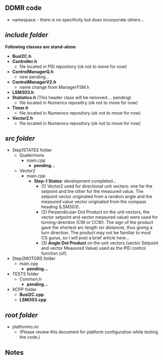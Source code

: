 ## DDMR code

- namespace - there is no specificity but does incorporate others...

## ***include folder***

**Following classes are stand-alone**
- **BusI2C.h** 
- **Controller.h**   
    - file located in PID repository (ok not to move for now)
- **ControlManagerQ.h**   
    - new pending...
- **ControlManagerV2.h**
    - name change from ManagerFSM.h
- **LSM303.h** 
- **Statistics.h** (This header class will be removed.... pending)
    - file located in Numerics repositiry (ok not to move for now)
- **Timer.h**  
    - file located in Numerocs repository (ok not to move for now)
- **Vector2.h** 
    - file located in Numerocs repository (ok not to move for now)

## ***src folder***

- Step1STATES folder
    - Quaternions
        - main.cpp
            - **pending...**
    - Vector2
        - main.cpp
            - **Step-1 States**: development completed...
                - (1) Vector2 used for directional unit vectors: one for the setpoint and the other for the measured value. The setpoint vector originated from a random angle and the measured value vector originated from the compass heading (LSM303).
                - (2) Perpendicular-Dot Product on the unit vectors, the vector setpoint and vector measured value) were used for turning-direction (CW or CCW). The sign of the product gave the shortest arc length (or distance), thus giving a turn direction. The product may not be familiar to most CG gurus, so I will post a brief article here...
                - (3) **Angle Dot Product** on the unit vectors (vector Setpoint and vector Measured Value) used as the PID control function (uf).
- Step2MOTORS folder
    - main.cpp
        - **pending...**
- TESTS folder
    - Common.h 
        - **pending...**
- XCPP folder
    - **BusI2C.cpp** 
    - **LSM303.cpp**

## ***root folder***

- platformio.ini
    - (Please review this document for platform configuration while testing the code.)

## Notes


